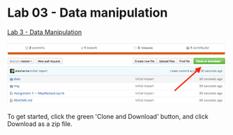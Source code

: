 # Lab 03 - Data manipulation

[Lab 3 - Data Manipulation](https://github.com/SocialDataAnalytics-Winter2018/lab03/blob/master/Lab%203%20-%20Data%20Manipulation.ipynb)

![](img/download.png)

To get started, click the green 'Clone and Download' button, and click Download as a zip file. 